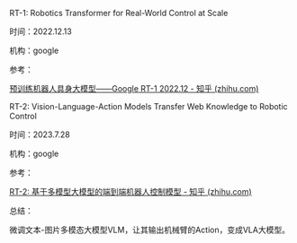 RT-1: Robotics Transformer for Real-World Control at Scale

时间：2022.12.13

机构：google

参考：

[预训练机器人具身大模型——Google RT-1 2022.12 - 知乎 (zhihu.com)](https://zhuanlan.zhihu.com/p/652897511)





RT-2: Vision-Language-Action Models Transfer Web Knowledge to Robotic Control

时间：2023.7.28

机构：google

参考：

[RT-2: 基于多模型大模型的端到端机器人控制模型 - 知乎 (zhihu.com)](https://zhuanlan.zhihu.com/p/668907606)

总结：

微调文本-图片多模态大模型VLM，让其输出机械臂的Action，变成VLA大模型。

